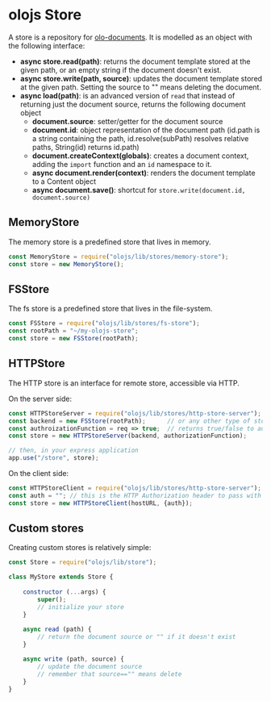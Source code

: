 # olojs Store

A store is a repository for [olo-documents](./olo-document.md). It is modelled
as an object with the following interface:

* **async store.read(path)**: returns the document template stored at the given 
  path, or an empty string if the document doesn't exist.
* **async store.write(path, source)**: updates the document template stored at 
  the given path. Setting the source to "" means deleting the document.
* **async load(path)**: is an advanced version of `read` that instead of
  returning just the document source, returns the following document object
  * **document.source**: setter/getter for the document source
  * **document.id**: object representation of the document path (id.path is a
    string containing the path, id.resolve(subPath) resolves relative paths,
    String(id) returns id.path)
  * **document.createContext(globals)**: creates a document context, adding the
    `import` function and an `id` namespace to it.
  * **async document.render(context)**: renders the document template to a
    Content object
  * **async document.save()**: shortcut for `store.write(document.id, document.source)`


## MemoryStore

The memory store is a predefined store that lives in memory.

```js
const MemoryStore = require("olojs/lib/stores/memory-store");
const store = new MemoryStore();
```


## FSStore

The fs store is a predefined store that lives in the file-system.

```js
const FSStore = require("olojs/lib/stores/fs-store");
const rootPath = "~/my-olojs-store";
const store = new FSStore(rootPath);
```


## HTTPStore

The HTTP store is an interface for remote store, accessible via HTTP.

On the server side:

```js
const HTTPStoreServer = require("olojs/lib/stores/http-store-server");
const backend = new FSStore(rootPath);      // or any other type of store
const authroizationFunction = req => true;  // returns true/false to authorize/reject the request
const store = new HTTPStoreServer(backend, authorizationFunction);

// then, in your express application
app.use("/store", store);
```

On the client side:

```js
const HTTPStoreClient = require("olojs/lib/stores/http-store-server");
const auth = ""; // this is the HTTP Authorization header to pass with each request
const store = new HTTPStoreClient(hostURL, {auth});
```


## Custom stores

Creating custom stores is relatively simple:

```js
const Store = require("olojs/lib/store");

class MyStore extends Store {
    
    constructor (...args) {
        super();
        // initialize your store
    }
    
    async read (path) {
        // return the document source or "" if it doesn't exist
    }

    async write (path, source) {
        // update the document source 
        // remember that source=="" means delete
    }
}
```
